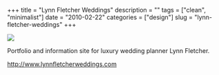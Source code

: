 +++
title = "Lynn Fletcher Weddings"
description = ""
tags = ["clean", "minimalist"]
date = "2010-02-22"
categories = ["design"]
slug = "lynn-fletcher-weddings"
+++


 

  <div id="screens-thumbs" class="clearfix">
    <div class="txt-center" id="design-submission"><a href="http://www.lynnfletcherweddings.com/"><img id='bluga-thumbnail-2317' class='bluga-thumbnail large' src='http://media.konigi.com/bluga/
wt4b83134ce85f1_large.jpg'/></a></div>  
  </div>   
<p>Portfolio and information site for luxury wedding planner Lynn Fletcher.</p>

<p><a href="http://www.lynnfletcherweddings.com/">http://www.lynnfletcherweddings.com</a></p>




